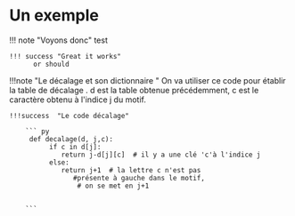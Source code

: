 # Un exemple

!!! note "Voyons donc"
     test
        
    !!! success "Great it works"
          or should
!!!note "Le décalage et son dictionnaire "
    On va utiliser ce code pour établir la table de décalage . d est la table obtenue précédemment, c est le caractère obtenu à l'indice j du motif.
         
    !!!success  "Le code décalage"
         
        ``` py
         def decalage(d, j,c):
              if c in d[j]:
                 return j-d[j][c]  # il y a une clé 'c'à l'indice j
              else:
                 return j+1  # la lettre c n'est pas 
                    #présente à gauche dans le motif,
                     # on se met en j+1
 
  
        ```